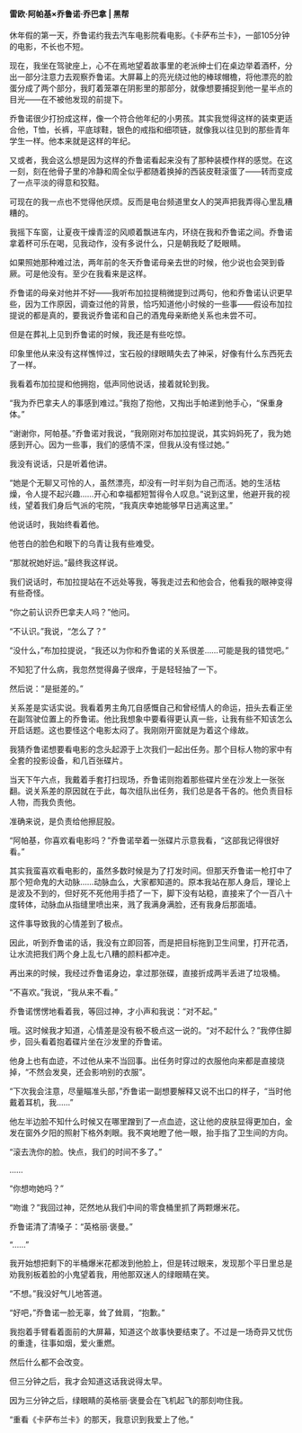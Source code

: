 #### 雷欧·阿帕基×乔鲁诺·乔巴拿 | 黑帮



休年假的第一天，乔鲁诺约我去汽车电影院看电影。《卡萨布兰卡》，一部105分钟的电影，不长也不短。

现在，我坐在驾驶座上，心不在焉地望着故事里的老派绅士们在桌边举着酒杯，分出一部分注意力去观察乔鲁诺。大屏幕上的亮光绕过他的棒球帽檐，将他漂亮的脸蛋分成了两个部分，我盯着笼罩在阴影里的那部分，就像想要捕捉到他一星半点的目光——在不被他发现的前提下。

乔鲁诺很少打扮成这样，像一个符合他年纪的小男孩。其实我觉得这样的装束更适合他，T恤，长裤，平底球鞋，银色的戒指和细项链，就像我以往见到的那些青年学生一样。他本来就是这样的年纪。

又或者，我会这么想是因为这样的乔鲁诺看起来没有了那种装模作样的感觉。在这一刻，刻在他骨子里的冷静和周全似乎都随着换掉的西装皮鞋滚蛋了——转而变成了一点平淡的得意和狡黠。

可现在的我一点也不觉得他厌烦。反而是电台频道里女人的哭声把我弄得心里乱糟糟的。

我摇下车窗，让夏夜干燥青涩的风顺着飘进车内，环绕在我和乔鲁诺之间。乔鲁诺拿着杯可乐在喝，见我动作，没有多说什么，只是朝我眨了眨眼睛。

 

如果照她那种难过法，两年前的冬天乔鲁诺母亲去世的时候，他少说也会哭到昏厥。可是他没有。至少在我看来是这样。

乔鲁诺的母亲对他并不好——我听布加拉提稍微提到过两句，他和乔鲁诺认识更早些，因为工作原因，调查过他的背景，恰巧知道他小时候的一些事——假设布加拉提说的都是真的，要我说乔鲁诺和自己的酒鬼母亲断绝关系也未尝不可。

但是在葬礼上见到乔鲁诺的时候，我还是有些吃惊。

印象里他从来没有这样憔悴过，宝石般的绿眼睛失去了神采，好像有什么东西死去了一样。

我看着布加拉提和他拥抱，低声同他说话，接着就轮到我。

“我为乔巴拿夫人的事感到难过。”我抱了抱他，又掏出手帕递到他手心，“保重身体。”

“谢谢你，阿帕基。”乔鲁诺对我说，“我刚刚对布加拉提说，其实妈妈死了，我为她感到开心。因为一些事，我们的感情不深，但我从没有怪过她。”

我没有说话，只是听着他讲。

“她是个无聊又可怜的人，虽然漂亮，却没有一时半刻为自己而活。她的生活枯燥，令人提不起兴趣……开心和幸福都短暂得令人叹息。”说到这里，他避开我的视线，望着我们身后气派的宅院，“我真庆幸她能够早日逃离这里。”

他说话时，我始终看着他。

他苍白的脸色和眼下的乌青让我有些难受。

“那就祝她好运。”最终我这样说。

我们说话时，布加拉提站在不远处等我，等我走过去和他会合，他看我的眼神变得有些奇怪。

“你之前认识乔巴拿夫人吗？”他问。

“不认识。”我说，“怎么了？”

“没什么，”布加拉提说，“我还以为你和乔鲁诺的关系很差……可能是我的错觉吧。”

不知犯了什么病，我忽然觉得鼻子很痒，于是轻轻抽了一下。

然后说：“是挺差的。”

 

关系差是实话实说。我看着男主角兀自感慨自己和曾经情人的命运，扭头去看正坐在副驾驶位置上的乔鲁诺。他比我想象中要看得更认真一些，让我有些不知该怎么开启话题。这也要怪这个电影太闷了。我刚刚开窗就是为着这个缘故。

我猜乔鲁诺想要看电影的念头起源于上次我们一起出任务。那个目标人物的家中有全套的投影设备，和几百张碟片。

当天下午六点，我戴着手套打扫现场，乔鲁诺则抱着那些碟片坐在沙发上一张张翻。说关系差的原因就在于此，每次组队出任务，我们总是各干各的。他负责目标人物，而我负责他。

准确来说，是负责给他擦屁股。

“阿帕基，你喜欢看电影吗？”乔鲁诺举着一张碟片示意我看，“这部我记得很好看。”

其实我蛮喜欢看电影的，虽然多数时候是为了打发时间。但那天乔鲁诺一枪打中了那个短命鬼的大动脉……动脉血么，大家都知道的。原本我站在那人身后，理论上是波及不到的，但好死不死他用手捂了一下，脚下没有站稳，直接来了个一百八十度转体，动脉血从指缝里喷出来，溅了我满身满脸，还有我身后那面墙。

这件事导致我的心情差到了极点。

因此，听到乔鲁诺的话，我没有立即回答，而是把目标拖到卫生间里，打开花洒，让水流把我们两个身上乱七八糟的颜料都冲走。

再出来的时候，我经过乔鲁诺身边，拿过那张碟，直接折成两半丢进了垃圾桶。

“不喜欢。”我说，“我从来不看。”

乔鲁诺愣愣地看着我，等回过神，才小声和我说：“对不起。”

哦。这时候我才知道，心情差是没有极不极点这一说的。“对不起什么？”我停住脚步，回头看着抱着碟片坐在沙发里的乔鲁诺。

他身上也有血迹，不过他从来不当回事。出任务时穿过的衣服他向来都是直接烧掉，“不然会发臭，还会影响别的衣服”。

“下次我会注意，尽量瞄准头部，”乔鲁诺一副想要解释又说不出口的样子，“当时他戴着耳机，我……”

他左半边脸不知什么时候又在哪里蹭到了一点血迹，这让他的皮肤显得更加白，金发在窗外夕阳的照射下格外刺眼。我不爽地瞪了他一眼，抬手指了卫生间的方向。

“滚去洗你的脸。快点，我们的时间不多了。”

……

 

“你想吻她吗？”

“吻谁？”我回过神，茫然地从我们中间的零食桶里抓了两颗爆米花。

乔鲁诺清了清嗓子：“英格丽·褒曼。”

“……”

我开始想把剩下的半桶爆米花都泼到他脸上，但是转过眼来，发现那个平日里总是劝我别板着脸的小鬼望着我，用他那双迷人的绿眼睛在笑。

“不想。”我没好气儿地答道。

“好吧，”乔鲁诺一脸无辜，耸了耸肩，“抱歉。”

我抱着手臂看着面前的大屏幕，知道这个故事快要结束了。不过是一场奇异又忧伤的重逢，往事如烟，爱火重燃。

然后什么都不会改变。

 

 

但三分钟之后，我才会知道这话我说得太早。

因为三分钟之后，绿眼睛的英格丽·褒曼会在飞机起飞的那刻吻住我。

 

 

 

“重看《卡萨布兰卡》的那天，我意识到我爱上了他。”